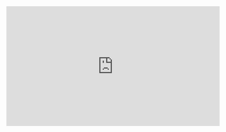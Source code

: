 <iframe width="560" height="315" src="https://www.youtube.com/embed/TuJ_7OIxQWY" frameborder="0" allowfullscreen></iframe>
